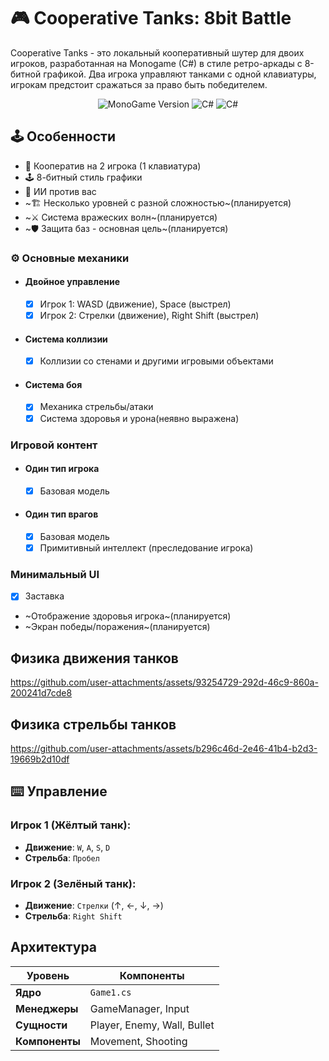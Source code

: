 # 🎮 Cooperative Tanks: 8bit Battle 
Cooperative Tanks - это локальный кооперативный шутер для двоих игроков, разработанная на Monogame (C#) в стиле ретро-аркады с 8-битной графикой.
Два игрока управляют танками с одной клавиатуры, игрокам предстоит сражаться за право быть победителем.

<p align="center">
<img src="https://img.shields.io/badge/MonoGame-5.0.0-blue?logo=monogame" alt="MonoGame Version">
<img src="https://img.shields.io/badge/C%23-239120?logo=c-sharp&logoColor=white" alt="C#">
<img src="https://img.shields.io/badge/-.NET%209.0-blueviolet?logo=dotnet" alt="C#">
</p>

## 🕹️ Особенности

- 👥 Кооператив на 2 игрока (1 клавиатура)
- 🕹️ 8-битный стиль графики
- 🎯 ИИ против вас
- ~🏗️ Несколько уровней с разной сложностью~(планируется)
- ~⚔️ Система вражеских волн~(планируется)
- ~🛡️ Защита баз - основная цель~(планируется)

### ⚙️ Основные механики
- #### **Двойное управление**  
  - [x] Игрок 1: WASD (движение), Space (выстрел)
  - [x] Игрок 2: Стрелки (движение), Right Shift (выстрел)
- #### **Система коллизии**
  - [x] Коллизии со стенами и другими игровыми объектами
- #### Система боя
  - [x] Механика стрельбы/атаки
  - [x] Система здоровья и урона(неявно выражена)

### Игровой контент
- #### Один тип игрока
  - [x] Базовая модель
- #### Один тип врагов
  - [x] Базовая модель
  - [x] Примитивный интеллект (преследование игрока)

### Минимальный UI
  - [x] Заставка
  - ~Отображение здоровья игрока~(планируется)
  - ~Экран победы/поражения~(планируется)
  
## **Физика движения танков**  
https://github.com/user-attachments/assets/93254729-292d-46c9-860a-200241d7cde8

## **Физика стрельбы танков**
https://github.com/user-attachments/assets/b296c46d-2e46-41b4-b2d3-19669b2d10df

## ⌨️ Управление

### Игрок 1 (Жёлтый танк):
- **Движение**: `W`, `A`, `S`, `D`  
- **Стрельба**: `Пробел`  

### Игрок 2 (Зелёный танк):
- **Движение**: `Стрелки` (↑, ←, ↓, →)  
- **Стрельба**: `Right Shift`  

## Архитектура

| Уровень         | Компоненты           |
|-----------------|----------------------|
| **Ядро**        | `Game1.cs`           |
| **Менеджеры**   | GameManager, Input   |
| **Сущности**    | Player, Enemy, Wall, Bullet|
| **Компоненты**  | Movement, Shooting   |
